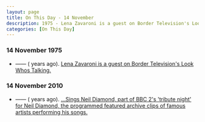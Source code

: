 ```yaml
---
layout: page
title: On This Day - 14 November
description: 1975 - Lena Zavaroni is a guest on Border Television's Look Whos Talking. 2010 - Sings Neil Diamond, part of BBC 2's 'tribute night' for Neil Diamond, the programmed featured archive clips of famous artists performing his songs.
categories: [On This Day]
---
```


### 14 November 1975
* —— (<span id="age1"></span> years ago). [Lena Zavaroni is a guest on Border Television's Look Whos Talking.](/border%20television/1975/11/14/look-whos-talking.html)


### 14 November 2010
* —— (<span id="age2"></span> years ago). [...Sings Neil Diamond, part of BBC 2's 'tribute night' for Neil Diamond, the programmed featured archive clips of famous artists performing his songs.](/bbc%20two/2010/11/14/sings-neil-diamond.html)

<!-- Script for calculating number of years ago -->
<script>
var dob = '19751114';
var year = Number(dob.substr(0, 4));
var month = Number(dob.substr(4, 2)) - 1;
var day = Number(dob.substr(6, 2));
var today = new Date();
var age1 = today.getFullYear() - year;
if (today.getMonth() < month || (today.getMonth() == month && today.getDate() < day)) {
age1--;
}
document.getElementById("age1").innerHTML=age1;

var dob = '20101114';
var year = Number(dob.substr(0, 4));
var month = Number(dob.substr(4, 2)) - 1;
var day = Number(dob.substr(6, 2));
var today = new Date();
var age2 = today.getFullYear() - year;
if (today.getMonth() < month || (today.getMonth() == month && today.getDate() < day)) {
age2--;
}
document.getElementById("age2").innerHTML=age2;
</script>

